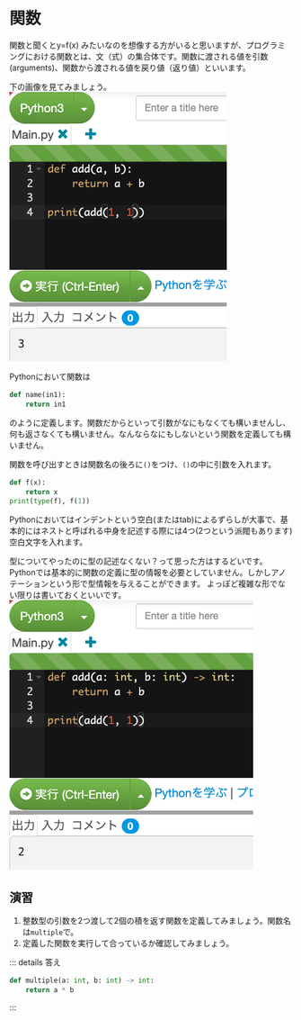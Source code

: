 # 関数

関数と聞くとy=f(x) みたいなのを想像する方がいると思いますが、プログラミングにおける関数とは、文（式）の集合体です。関数に渡される値を引数(arguments)、関数から渡される値を戻り値（返り値）といいます。

下の画像を見てみましょう。
![](../../assets/fn-1.png)

Pythonにおいて関数は
```python
def name(in1):
    return in1
```

のように定義します。関数だからといって引数がなにもなくても構いませんし、何も返さなくても構いません。なんならなにもしないという関数を定義しても構いません。

関数を呼び出すときは関数名の後ろに`()`をつけ、`()`の中に引数を入れます。

```python
def f(x):
    return x
print(type(f), f(1))
```

Pythonにおいてはインデントという空白(またはtab)によるずらしが大事で、基本的にはネストと呼ばれる中身を記述する際には4つ(2つという派閥もあります)空白文字を入れます。

型についてやったのに型の記述なくない？って思った方はするどいです。Pythonでは基本的に関数の定義に型の情報を必要としていません。しかしアノテーションという形で型情報を与えることができます。
よっぽど複雑な形でない限りは書いておくといいです。
![](../../assets/fn-2.png)


## 演習
1. 整数型の引数を2つ渡して2個の積を返す関数を定義してみましょう。関数名は`multiple`で。
2. 定義した関数を実行して合っているか確認してみましょう。

::: details 答え
```python
def multiple(a: int, b: int) -> int:
    return a * b
```
:::
